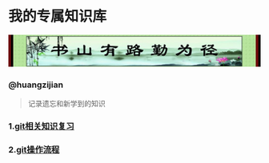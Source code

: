 # 我的专属知识库
![](image/01.jpg)
### @huangzijian

> 记录遗忘和新学到的知识

###  1.[git相关知识复习](doc/git相关知识.md)

###  2.[git操作流程](doc/git操作流程.md)
